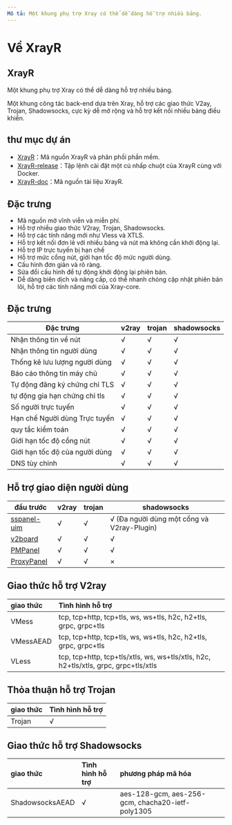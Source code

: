 ```yaml
---
Mô tả: Một khung phụ trợ Xray có thể dễ dàng hỗ trợ nhiều bảng.
---
```


# Về XrayR

## XrayR

Một khung phụ trợ Xray có thể dễ dàng hỗ trợ nhiều bảng.

Một khung công tác back-end dựa trên Xray, hỗ trợ các giao thức V2ay, Trojan, Shadowsocks, cực kỳ dễ mở rộng và hỗ trợ kết nối nhiều bảng điều khiển.


## thư mục dự án

* [XrayR](https://github.com/herotbty/XrayR)：Mã nguồn XrayR và phân phối phần mềm.
* [XrayR-release](https://github.com/herotbty/XrayR-release)：Tập lệnh cài đặt một cú nhấp chuột của XrayR cùng với Docker.
* [XrayR-doc](https://github.com/herotbty/XrayR-doc)：Mã nguồn tài liệu XrayR.

## Đặc trưng

* Mã nguồn mở vĩnh viễn và miễn phí.
* Hỗ trợ nhiều giao thức V2ray, Trojan, Shadowsocks.
* Hỗ trợ các tính năng mới như Vless và XTLS.
* Hỗ trợ kết nối đơn lẻ với nhiều bảng và nút mà không cần khởi động lại.
* Hỗ trợ IP trực tuyến bị hạn chế
* Hỗ trợ mức cổng nút, giới hạn tốc độ mức người dùng.
* Cấu hình đơn giản và rõ ràng.
* Sửa đổi cấu hình để tự động khởi động lại phiên bản.
* Dễ dàng biên dịch và nâng cấp, có thể nhanh chóng cập nhật phiên bản lõi, hỗ trợ các tính năng mới của Xray-core.

## Đặc trưng

| Đặc trưng                         | v2ray | trojan | shadowsocks |
| ---------------------------       | ----- | ------ | ----------- |
| Nhận thông tin về nút             | √     | √      | √           |
| Nhận thông tin người dùng         | √     | √      | √           |
| Thống kê lưu lượng người dùng     | √     | √      | √           |
| Báo cáo thông tin máy chủ         | √     | √      | √           |
| Tự động đăng ký chứng chỉ TLS     | √     | √      | √           |
| tự động gia hạn chứng chỉ tls     | √     | √      | √           |
| Số người trực tuyến               | √     | √      | √           |
| Hạn chế Người dùng Trực tuyến     | √     | √      | √           |
| quy tắc kiểm toán                 | √     | √      | √           |
| Giới hạn tốc độ cổng nút          | √     | √      | √           |
| Giới hạn tốc độ của người dùng    | √     | √      | √           |
| DNS tùy chỉnh                     | √     | √      | √           |
## Hỗ trợ giao diện người dùng

| đầu trước                                              | v2ray | trojan | shadowsocks                                 |
| ------------------------------------------------------ | ----- | ------ | ------------------------------------------- |
| [sspanel-uim](https://github.com/Anankke/SSPanel-Uim)  | √     | √      | √ (Đa người dùng một cổng và V2ray-Plugin)  |
| [v2board](https://github.com/v2board/v2board)          | √     | √      | √                                           |
| [PMPanel](https://github.com/ByteInternetHK/PMPanel)   | √     | √      | √                                           |
| [ProxyPanel](https://github.com/ProxyPanel/ProxyPanel) | √     | √      | ×                                           |

## Giao thức hỗ trợ V2ray

| giao thức      | Tình hình hỗ trợ                                                                    |
| :--------      | :---------------------------------------------------------------------------------- |
| VMess          | tcp, tcp+http, tcp+tls, ws, ws+tls, h2c, h2+tls, grpc, grpc+tls                     |
| VMessAEAD      | tcp, tcp+http, tcp+tls, ws, ws+tls, h2c, h2+tls, grpc, grpc+tls                     |
| VLess          | tcp, tcp+http, tcp+tls/xtls, ws, ws+tls/xtls, h2c, h2+tls/xtls, grpc, grpc+tls/xtls |

## Thỏa thuận hỗ trợ Trojan

| giao thức  | Tình hình hỗ trợ |
| :-----     | :-------         |
| Trojan     | √                |

## Giao thức hỗ trợ Shadowsocks

| giao thức          | Tình hình hỗ trợ | phương pháp mã hóa                               |
| :----------------- | :--------------- | :----------------------------------------------- |
| ShadowsocksAEAD    | √                | aes-128-gcm, aes-256-gcm, chacha20-ietf-poly1305 |

